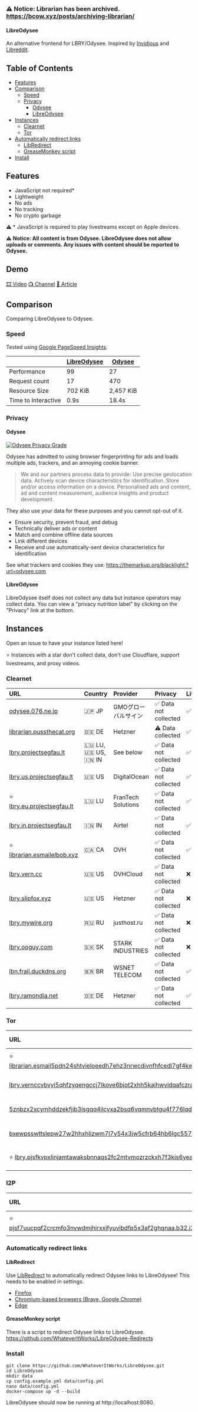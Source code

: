 ### ⚠️ **Notice:** Librarian has been archived. https://bcow.xyz/posts/archiving-librarian/

#### LibreOdysee
An alternative frontend for LBRY/Odysee. Inspired by [Invidious](https://github.com/iv-org/invidious) and [Libreddit](https://github.com/spikecodes/libreddit).

## Table of Contents
- [Features](#features)
- [Comparison](#comparison)
  - [Speed](#speed)
  - [Privacy](#privacy)
    - [Odysee](#odysee)
    - [LibreOdysee](#libreodysee)
- [Instances](#instances)
  - [Clearnet](#clearnet)
  - [Tor](#tor)
- [Automatically redirect links](#automatically-redirect-links)
  - [LibRedirect](#libredirect)
  - [GreaseMonkey script](#greasemonkey-script)
- [Install](#install)

## Features

- JavaScript not required*
- Lightweight
- No ads
- No tracking
- No crypto garbage

⚠️ * JavaScript is required to play livestreams except on Apple devices.

⚠️ **Notice: All content is from Odysee. LibreOdysee does not allow uploads or comments. Any issues with content should be reported to Odysee.**

## Demo

[🎞️ Video](https://watch.whateveritworks.org/@RetroMusic:d/1987-Rick-Astley-Never-Gonna-Give-You-Up-1920x1080:f)
[📺 Channel](https://watch.whateveritworks.org/@DistroTube:2)
[📰 Article](https://watch.whateveritworks.org/@Odysee:8/spooky:b)

## Comparison
Comparing LibreOdysee to Odysee.

### Speed
Tested using [Google PageSpeed Insights](https://pagespeed.web.dev/).

|             | [LibreOdysee](https://pagespeed.web.dev/analysis/https-watch-whateveritworks-org/98d1lc08yr) | [Odysee](https://pagespeed.web.dev/report?url=https%3A%2F%2Fodysee.com%2F) |
| ----------- | --------- | ------ |
| Performance | 99 | 27 |
| Request count | 17 | 470 |
| Resource Size | 702 KiB | 2,457 KiB |
| Time to Interactive | 0.9s | 18.4s |

### Privacy

#### Odysee
<a href="https://tosdr.org/en/service/2391">
  <img alt="Odysee Privacy Grade" src="https://shields.tosdr.org/en_2391.svg">
</a>

Odysee has admitted to using browser fingerprinting for ads and loads multiple ads, trackers, and an annoying cookie banner.

> We and our partners process data to provide:
Use precise geolocation data. Actively scan device characteristics for identification. Store and/or access information on a device. Personalised ads and content, ad and content measurement, audience insights and product development.

They also use your data for these purposes and you cannot opt-out of it.
- Ensure security, prevent fraud, and debug
- Technically deliver ads or content
- Match and combine offline data sources
- Link different devices
- Receive and use automatically-sent device characteristics for identification

See what trackers and cookies they use: https://themarkup.org/blacklight.?url=odysee.com

#### LibreOdysee
LibreOdysee itself does not collect any data but instance operators may collect data. You can view a "privacy nutrition label" by clicking on the "Privacy" link at the bottom.

## Instances

Open an issue to have your instance listed here!

⭐ Instances with a star don't collect data, don't use Cloudflare, support livestreams, and proxy videos.

### Clearnet

| URL                                                             | Country      | Provider         | Privacy               | Livestreams | Proxy | Notes |
| :-------------------------------------------------------------- | :----------- | :--------------- | :-------------------- | :---------- | :---- | :---- |
| [odysee.076.ne.jp](https://odysee.076.ne.jp)                    | 🇯🇵 JP        | GMOグローバルサイン | ✅ Data not collected | ✅️ | ❌️ | [Edited theme](https://git.076.ne.jp/TechnicalSuwako/Librarian-mod) |
| [librarian.pussthecat.org](https://librarian.pussthecat.org/)   | 🇩🇪 DE        | Hetzner          | ⚠️ Data collected     | ✅️ | ✅️ |  |
| [lbry.projectsegfau.lt](https://lbry.projectsegfau.lt/)         | 🇱🇺 LU, 🇺🇸 US, 🇮🇳 IN | See below | ✅ Data not collected | ✅️ | -  |  |
| [lbry.us.projectsegfau.lt](https://lbry.us.projectsegfau.lt/)   | 🇺🇸 US | DigitalOcean            | ✅ Data not collected | ✅️ | ❌️ |  |
| ⭐ [lbry.eu.projectsegfau.lt](https://lbry.eu.projectsegfau.lt/)| 🇱🇺 LU | FranTech Solutions      | ✅ Data not collected | ✅️ | ✅️ |  |
| [lbry.in.projectsegfau.lt](https://lbry.in.projectsegfau.lt/)   | 🇮🇳 IN | Airtel                  | ✅ Data not collected | ✅️ | ❌️ |  |
| ⭐ [librarian.esmailelbob.xyz](https://librarian.esmailelbob.xyz/) | 🇨🇦 CA     | OVH              | ✅ Data not collected | ✅️ | ✅️ |
| [lbry.vern.cc](https://lbry.vern.cc/)                           | 🇺🇸 US        | OVHCloud         | ✅ Data not collected | ❌️ | ❌️ |[Edited theme](https://git.vern.cc/root/modifications/src/branch/master/librarian) |
| [lbry.slipfox.xyz](https://lbry.slipfox.xyz)                    | 🇺🇸 US        | Hetzner          | ✅ Data not collected | ❌️ | ❌️ |  |
| [lbry.mywire.org](https://lbry.mywire.org)                      | 🇷🇺 RU        | justhost.ru      | ✅ Data not collected | ❌️ | ❌️ |  |
| [lbry.ooguy.com](https://lbry.ooguy.com)                        | 🇸🇰 SK        | STARK INDUSTRIES | ✅ Data not collected | ❌️ | ❌️ |  |
| [lbn.frail.duckdns.org](https://lbn.frail.duckdns.org/)         | 🇧🇷 BR        | WSNET TELECOM    | ✅ Data not collected | ✅️ | ❌️ |  |
| [lbry.ramondia.net](https://lbry.ramondia.net/)		          | 🇩🇪 DE	       | Hetzner	      | ✅ Data not collected | ✅ | ✅ |  |

### Tor

| URL | Privacy               | Live streams | Notes |
| :-- | :-------------------- | :----------- | :---- |
| ⭐ [librarian.esmail5pdn24shtvieloeedh7ehz3nrwcdivnfhfcedl7gf4kwddhkqd.onion](http://librarian.esmail5pdn24shtvieloeedh7ehz3nrwcdivnfhfcedl7gf4kwddhkqd.onion/) | ✅ Data not collected | ✅️ | Onion of librarian.esmailelbob.xyz |
| [lbry.vernccvbvyi5qhfzyqengccj7lkove6bjot2xhh5kajhwvidqafczrad.onion](http://lbry.vernccvbvyi5qhfzyqengccj7lkove6bjot2xhh5kajhwvidqafczrad.onion/) | ✅ Data not collected | ❌️ | Onion of lbry.vern.cc. [Edited theme](https://git.vern.cc/root/modifications/src/branch/master/librarian) |
| [5znbzx2xcymhddzekfjib3isgqq4ilcyxa2bsq6vqmnvbtgu4f776lqd.onion](http://5znbzx2xcymhddzekfjib3isgqq4ilcyxa2bsq6vqmnvbtgu4f776lqd.onion/) | ✅ Data not collected | ❌️ | Onion of lbry.slipfox.xyz |
| [bxewpsswttslepw27w2hhxhlizwm7l7y54x3jw5cfrb64hb6lgc557ad.onion](http://bxewpsswttslepw27w2hhxhlizwm7l7y54x3jw5cfrb64hb6lgc557ad.onion/) | ✅ Data not collected | ❌️ | Onion of lbry.ooguy.com |
| ⭐ [lbry.pjsfkvpxlinjamtawaksbnnaqs2fc2mtvmozrzckxh7f3kis6yea25ad.onion](http://lbry.pjsfkvpxlinjamtawaksbnnaqs2fc2mtvmozrzckxh7f3kis6yea25ad.onion/) | ✅ Data not collected | ✅️ | Onion of lbry.eu.projectsegfau.lt |

### I2P

| URL | Privacy               | Live streams | Notes |
| :-- | :-------------------- | :----------- | :---- |
| ⭐ [pjsf7uucpqf2crcmfo3nvwdmjhirxxjfyuvibdfp5x3af2ghqnaa.b32.i2p](http://pjsf7uucpqf2crcmfo3nvwdmjhirxxjfyuvibdfp5x3af2ghqnaa.b32.i2p/) | ✅ Data not collected | ✅️ | lbry.eu.projectsegfau.lt on I2P |

### Automatically redirect links

#### LibRedirect
Use [LibRedirect](https://github.com/libredirect/libredirect) to automatically redirect Odysee links to LibreOdysee! This needs to be enabled in settings.
- [Firefox](https://addons.mozilla.org/firefox/addon/libredirect/)
- [Chromium-based browsers (Brave, Google Chrome)](https://github.com/libredirect/libredirect#install-in-chromium-brave-and-chrome)
- [Edge](https://microsoftedge.microsoft.com/addons/detail/libredirect/aodffkeankebfonljgbcfbbaljopcpdb)

#### GreaseMonkey script
There is a script to redirect Odysee links to LibreOdysee.
https://github.com/WhateverItWorks/LibreOdysee-Redirects

### Install
```
git clone https://github.com/WhateverItWorks/LibreOdysee.git
cd LibreOdysee
mkdir data
cp config.example.yml data/config.yml
nano data/config.yml
docker-compose up -d --build
```
LibreOdysee should now be running at http://localhost:8080.

